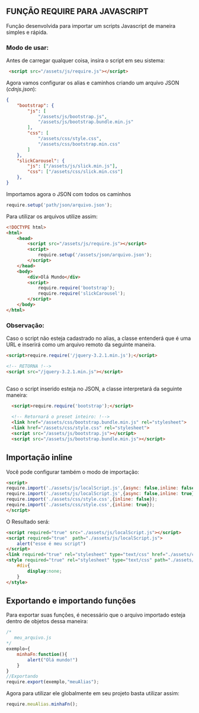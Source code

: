 ## FUNÇÃO REQUIRE PARA JAVASCRIPT 

Função desenvolvida para importar um scripts Javascript de maneira simples e rápida.

### Modo de usar:

Antes de carregar qualquer coisa, insira o script em seu sistema:

```html	
 <script src="/assets/js/require.js"></script>
```

Agora vamos configurar os alias e caminhos criando um arquivo JSON (*cdnjs.json*):

```json	
{
	"bootstrap": {
		"js": [
			"/assets/js/bootstrap.js",
			"/assets/js/bootstrap.bundle.min.js"
		],
		"css": [
			"/assets/css/style.css",
			"/assets/css/bootstrap.min.css"
		]
	},
	"slickCarousel": {
		"js": ["/assets/js/slick.min.js"],
		"css": ["/assets/css/slick.min.css"]
	},
}
```

Importamos  agora o JSON com todos os caminhos 

```javascript
require.setup('path/json/arquivo.json');
```
Para utilizar os arquivos utilize assim:
```html
<!DOCTYPE html>
<html>  
	<head>    
		<script src="/assets/js/require.js"></script>
		<script>
			require.setup('/assets/json/arquivo.json');
		</script>
	</head>
	<body>
		<div>Olá Mundo</div>
		<script>
			require.require('bootstrap');
			require.require('slickCarousel');
		</script>
	</body>
</html>
```
### Observação:
Caso o script não esteja cadastrado no alias, a classe entenderá que é uma URL e inserirá como um arquivo remoto da seguinte maneira.
```html
<script>require.require('/jquery-3.2.1.min.js');</script>

<!-- RETORNA !-->
<script src="/jquery-3.2.1.min.js"></script>
	
```
 Caso o script inserido esteja no JSON, a classe interpretará da seguinte maneira:
  ```html
	<script>require.require('bootstrap');</script>
	
	<!-- Retornará o preset inteiro: !-->
	<link href="/assets/css/bootstrap.bundle.min.js" rel="stylesheet">
	<link href="/assets/css/style.css" rel="stylesheet">
	<script src="/assets/js/bootstrap.js"></script>
	<script src="/assets/js/bootstrap.bundle.min.js"></script>

```

## Importação inline
Você pode configurar também o modo de importação:
```html
<script>
require.import('./assets/js/localScript.js',{async: false,inline: false});
require.import('./assets/js/localScript.js',{async: false,inline: true});
require.import('./assets/css/style.css',{inline: false});
require.import('./assets/css/style.css',{inline: true});
</script>
```
O Resultado será:
```html
<script required="true" src="./assets/js/localScript.js"></script>
<script required="true"  path="./assets/js/localScript.js">
	alert("esse é meu script")
</script>
<link required="true" rel="stylesheet" type="text/css" href="./assets/css/style.css">
<style required="true" rel="stylesheet" type="text/css" path="./assets/css/style.css">
	#div{
		display:none;
	}
</style>
```

## Exportando e importando funções

Para exportar suas funções, é necessário que o arquivo importado esteja dentro de objetos dessa maneira:
```javascript
/* 
   meu_arquivo.js
*/
exemplo={
	minhaFn:function(){
		alert("Olá mundo!")
	}
}
//Exportando
require.export(exemplo,"meuAlias");
```

Agora para utilizar ele globalmente em seu projeto basta utilizar assim:
```javascript
require.meuAlias.minhaFn();
```